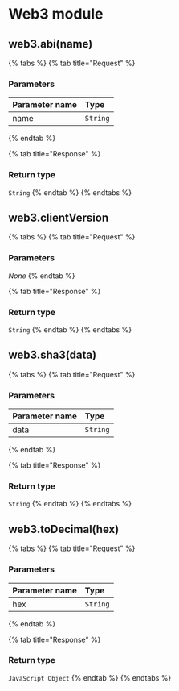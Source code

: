 # Web3 module

## web3.abi\(name\)

{% tabs %}
{% tab title="Request" %}
### **Parameters**

| Parameter name | Type |
| :--- | :--- |
| name | `String` |
{% endtab %}

{% tab title="Response" %}
### Return type

`String`
{% endtab %}
{% endtabs %}

## web3.clientVersion

{% tabs %}
{% tab title="Request" %}
### **Parameters**

_None_
{% endtab %}

{% tab title="Response" %}
### Return type

`String`
{% endtab %}
{% endtabs %}

## web3.sha3\(data\)

{% tabs %}
{% tab title="Request" %}
### **Parameters**

| Parameter name | Type |
| :--- | :--- |
| data | `String` |
{% endtab %}

{% tab title="Response" %}
### Return type

`String`
{% endtab %}
{% endtabs %}

## web3.toDecimal\(hex\)

{% tabs %}
{% tab title="Request" %}
### **Parameters**

| Parameter name | Type |
| :--- | :--- |
| hex | `String` |
{% endtab %}

{% tab title="Response" %}
### Return type

`JavaScript Object`
{% endtab %}
{% endtabs %}

